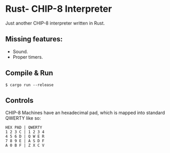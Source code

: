 # Rust- CHIP-8 Interpreter
Just another CHIP-8 interpreter written in Rust.

## Missing features:
* Sound.
* Proper timers.

## Compile & Run
```$ cargo run --release```
## Controls
CHIP-8 Machines have an hexadecimal pad, which is mapped into standard QWERTY like so:

```
HEX PAD | QWERTY
1 2 3 C | 1 2 3 4
4 5 6 D | Q W E R
7 8 9 E | A S D F
A 0 B F | Z X C V
```
